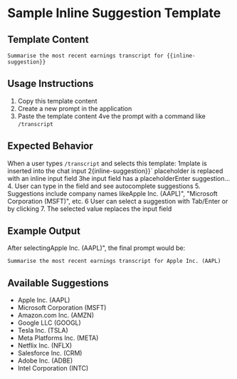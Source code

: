 # Sample Inline Suggestion Template

## Template Content
```
Summarise the most recent earnings transcript for {{inline-suggestion}}
```

## Usage Instructions
1. Copy this template content
2. Create a new prompt in the application
3. Paste the template content
4ve the prompt with a command like `/transcript`

## Expected Behavior
When a user types `/transcript` and selects this template:
1mplate is inserted into the chat input
2{inline-suggestion}}` placeholder is replaced with an inline input field
3he input field has a placeholderEnter suggestion...
4. User can type in the field and see autocomplete suggestions
5. Suggestions include company names likeApple Inc. (AAPL)", "Microsoft Corporation (MSFT)", etc.
6 User can select a suggestion with Tab/Enter or by clicking
7. The selected value replaces the input field

## Example Output
After selectingApple Inc. (AAPL)", the final prompt would be:
```
Summarise the most recent earnings transcript for Apple Inc. (AAPL)
```

## Available Suggestions
- Apple Inc. (AAPL)
- Microsoft Corporation (MSFT)
- Amazon.com Inc. (AMZN)
- Google LLC (GOOGL)
- Tesla Inc. (TSLA)
- Meta Platforms Inc. (META)
- Netflix Inc. (NFLX)
- Salesforce Inc. (CRM)
- Adobe Inc. (ADBE)
- Intel Corporation (INTC) 